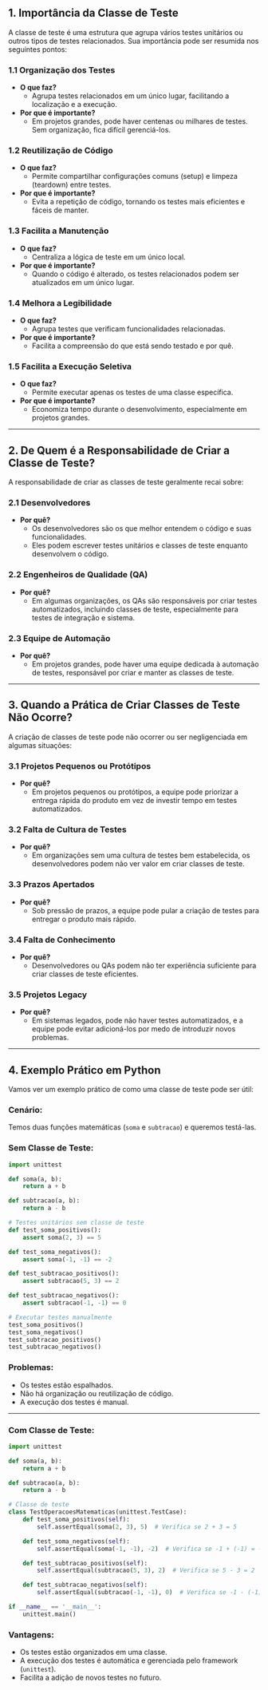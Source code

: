 ## **1. Importância da Classe de Teste**

A classe de teste é uma estrutura que agrupa vários testes unitários ou outros tipos de testes relacionados. Sua importância pode ser resumida nos seguintes pontos:

### **1.1 Organização dos Testes**
- **O que faz?**
  - Agrupa testes relacionados em um único lugar, facilitando a localização e a execução.
- **Por que é importante?**
  - Em projetos grandes, pode haver centenas ou milhares de testes. Sem organização, fica difícil gerenciá-los.

### **1.2 Reutilização de Código**
- **O que faz?**
  - Permite compartilhar configurações comuns (setup) e limpeza (teardown) entre testes.
- **Por que é importante?**
  - Evita a repetição de código, tornando os testes mais eficientes e fáceis de manter.

### **1.3 Facilita a Manutenção**
- **O que faz?**
  - Centraliza a lógica de teste em um único local.
- **Por que é importante?**
  - Quando o código é alterado, os testes relacionados podem ser atualizados em um único lugar.

### **1.4 Melhora a Legibilidade**
- **O que faz?**
  - Agrupa testes que verificam funcionalidades relacionadas.
- **Por que é importante?**
  - Facilita a compreensão do que está sendo testado e por quê.

### **1.5 Facilita a Execução Seletiva**
- **O que faz?**
  - Permite executar apenas os testes de uma classe específica.
- **Por que é importante?**
  - Economiza tempo durante o desenvolvimento, especialmente em projetos grandes.

---

## **2. De Quem é a Responsabilidade de Criar a Classe de Teste?**

A responsabilidade de criar as classes de teste geralmente recai sobre:

### **2.1 Desenvolvedores**
- **Por quê?**
  - Os desenvolvedores são os que melhor entendem o código e suas funcionalidades.
  - Eles podem escrever testes unitários e classes de teste enquanto desenvolvem o código.

### **2.2 Engenheiros de Qualidade (QA)**
- **Por quê?**
  - Em algumas organizações, os QAs são responsáveis por criar testes automatizados, incluindo classes de teste, especialmente para testes de integração e sistema.

### **2.3 Equipe de Automação**
- **Por quê?**
  - Em projetos grandes, pode haver uma equipe dedicada à automação de testes, responsável por criar e manter as classes de teste.

---

## **3. Quando a Prática de Criar Classes de Teste Não Ocorre?**

A criação de classes de teste pode não ocorrer ou ser negligenciada em algumas situações:

### **3.1 Projetos Pequenos ou Protótipos**
- **Por quê?**
  - Em projetos pequenos ou protótipos, a equipe pode priorizar a entrega rápida do produto em vez de investir tempo em testes automatizados.

### **3.2 Falta de Cultura de Testes**
- **Por quê?**
  - Em organizações sem uma cultura de testes bem estabelecida, os desenvolvedores podem não ver valor em criar classes de teste.

### **3.3 Prazos Apertados**
- **Por quê?**
  - Sob pressão de prazos, a equipe pode pular a criação de testes para entregar o produto mais rápido.

### **3.4 Falta de Conhecimento**
- **Por quê?**
  - Desenvolvedores ou QAs podem não ter experiência suficiente para criar classes de teste eficientes.

### **3.5 Projetos Legacy**
- **Por quê?**
  - Em sistemas legados, pode não haver testes automatizados, e a equipe pode evitar adicioná-los por medo de introduzir novos problemas.

---

## **4. Exemplo Prático em Python**

Vamos ver um exemplo prático de como uma classe de teste pode ser útil:

### **Cenário**:
Temos duas funções matemáticas (`soma` e `subtracao`) e queremos testá-las.

### **Sem Classe de Teste**:
```python
import unittest

def soma(a, b):
    return a + b

def subtracao(a, b):
    return a - b

# Testes unitários sem classe de teste
def test_soma_positivos():
    assert soma(2, 3) == 5

def test_soma_negativos():
    assert soma(-1, -1) == -2

def test_subtracao_positivos():
    assert subtracao(5, 3) == 2

def test_subtracao_negativos():
    assert subtracao(-1, -1) == 0

# Executar testes manualmente
test_soma_positivos()
test_soma_negativos()
test_subtracao_positivos()
test_subtracao_negativos()
```

### **Problemas**:
- Os testes estão espalhados.
- Não há organização ou reutilização de código.
- A execução dos testes é manual.

---

### **Com Classe de Teste**:
```python
import unittest

def soma(a, b):
    return a + b

def subtracao(a, b):
    return a - b

# Classe de teste
class TestOperacoesMatematicas(unittest.TestCase):
    def test_soma_positivos(self):
        self.assertEqual(soma(2, 3), 5)  # Verifica se 2 + 3 = 5

    def test_soma_negativos(self):
        self.assertEqual(soma(-1, -1), -2)  # Verifica se -1 + (-1) = -2

    def test_subtracao_positivos(self):
        self.assertEqual(subtracao(5, 3), 2)  # Verifica se 5 - 3 = 2

    def test_subtracao_negativos(self):
        self.assertEqual(subtracao(-1, -1), 0)  # Verifica se -1 - (-1) = 0

if __name__ == '__main__':
    unittest.main()
```

### **Vantagens**:
- Os testes estão organizados em uma classe.
- A execução dos testes é automática e gerenciada pelo framework (`unittest`).
- Facilita a adição de novos testes no futuro.
